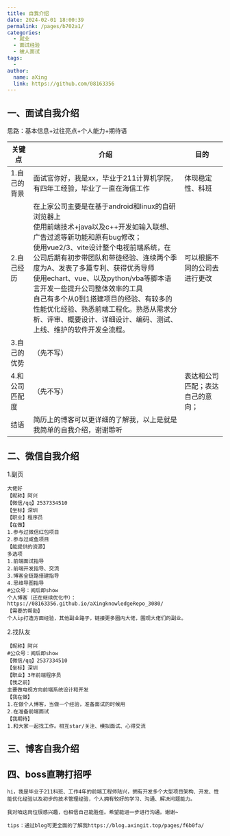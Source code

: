 ```yaml
---
title: 自我介绍
date: 2024-02-01 18:00:39
permalink: /pages/b702a1/
categories:
  - 就业
  - 面试经验
  - 被人面试
tags:
  - 
author: 
  name: aXing
  link: https://github.com/08163356
---
```


## 一、面试自我介绍

思路：基本信息+过往亮点+个人能力+期待语

| 关键点         | 介绍                                                         | 目的                             |
| -------------- | ------------------------------------------------------------ | -------------------------------- |
| 1.自己的背景   | 面试官你好，我是xx，毕业于211计算机学院，有四年工经验，毕业了一直在海信工作 | 体现稳定性、科班                 |
| 2.自己经历     | 在上家公司主要是在基于android和linux的自研浏览器上<br />使用前端技术+java以及c++开发如输入联想、广告过滤等新功能和原有bug修改；<br />使用vue2/3、vite设计整个电视前端系统，在公司后期有初步带团队和带徒经验、连续两个季度为A、发表了多篇专利、获得优秀导师<br />使用echart、vue、以及python/vba等脚本语言开发一些提升公司整体效率的工具<br />自己有多个从0到1搭建项目的经验、有较多的性能优化经验、熟悉前端工程化。熟悉从需求分析、评审、概要设计、详细设计、编码、测试、上线、维护的软件开发全流程。 | 可以根据不同的公司去进行更改     |
| 3.自己的优势   | （先不写）                                                   |                                  |
| 4.和公司匹配度 | （先不写）                                                   | 表达和公司匹配；表达自己的意向； |
| 结语           | 简历上的博客可以更详细的了解我，以上是就是我简单的自我介绍，谢谢聆听 |                                  |



## 二、微信自我介绍

1.副页

```
大佬好
【昵称】阿兴
【微信/qq】2537334510
【坐标】深圳
【职业】程序员
【在做】
1.参与过微信红包项目
2.参与过咸鱼项目
【能提供的资源】
多选项
1.前端面试指导
2.前端开发指导、交流
3.博客全链路搭建指导
4.思维导图指导
#公众号：阅后即show
个人博客（还在继续优化中）：https://08163356.github.io/aXingknowledgeRepo_3080/
【需要的帮助】
个人ip打造方面经验，其他副业路子，链接更多圈内大佬，围观大佬们的副业。
```

2.找队友

```
【昵称】阿兴
#公众号：阅后即show
【微信/qq】2537334510
【坐标】深圳
【职业】3年前端程序员
【我之前】
主要做电视方向前端系统设计和开发
【我在做】
1.在做个人博客，当做一个经验，准备面试的时候用
2.在准备前端面试
【我期待】
1.和大家一起找工作。相互star/关注、模拟面试、心得交流
```



## 三、博客自我介绍

## 四、boss直聘打招呼

```
hi，我是毕业于211科班、工作4年的前端工程师陆兴，拥有开发多个大型项目架构、开发、性能优化经验以及初步的技术管理经验，个人拥有较好的学习、沟通、解决问题能力。

我对咱这岗位很感兴趣，也相信自己能胜任。希望能进一步进行沟通。谢谢~

tips：通过blog可更全面的了解我https://blog.axingit.top/pages/f6b0fa/
```
